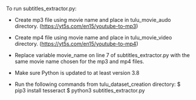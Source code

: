 To run subtitles_extractor.py: 

- Create mp3 file using movie name and place in tulu_movie_audo directory. 
  (https://yt5s.com/en15/youtube-to-mp3)
- Create mp4 file using movie name and place in tulu_movie_video directory. 
  (https://yt5s.com/en15/youtube-to-mp4)
- Replace variable movie_name on line 7 of subtitles_extractor.py with the same 
  movie name chosen for the mp3 and mp4 files. 
- Make sure Python is updated to at least version 3.8 

- Run the following commands from tulu_dataset_creation directory: 
$ pip3 install tesseract 
$ python3 subtitles_extractor.py
 